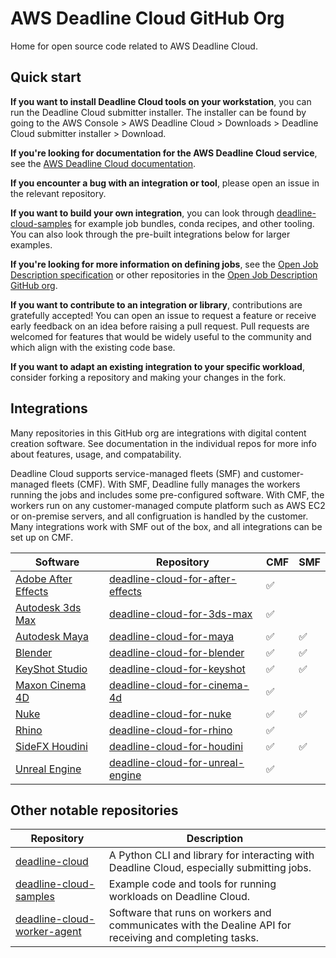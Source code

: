 # AWS Deadline Cloud GitHub Org

Home for open source code related to AWS Deadline Cloud.

## Quick start

**If you want to install Deadline Cloud tools on your workstation**, you can run the Deadline Cloud submitter installer. The installer can be found by going to the AWS Console > AWS Deadline Cloud > Downloads > Deadline Cloud submitter installer > Download.

**If you're looking for documentation for the AWS Deadline Cloud service**, see the [AWS Deadline Cloud documentation](https://docs.aws.amazon.com/deadline-cloud/).

**If you encounter a bug with an integration or tool**, please open an issue in the relevant repository.

**If you want to build your own integration**, you can look through [deadline-cloud-samples](https://github.com/aws-deadline/deadline-cloud-samples) for  example job bundles, conda recipes, and other tooling. You can also look through the pre-built integrations below for larger examples. 

**If you're looking for more information on defining jobs**, see the [Open Job Description specification](https://github.com/OpenJobDescription/openjd-specifications/) or other repositories in the [Open Job Description GitHub org](https://github.com/OpenJobDescription/).

**If you want to contribute to an integration or library**, contributions are gratefully accepted! You can open an issue to request a feature or receive early feedback on an idea before raising a pull request. Pull requests are welcomed for features that would be widely useful to the community and which align with the existing code base.

**If you want to adapt an existing integration to your specific workload**, consider forking a repository and making your changes in the fork.


## Integrations
Many repositories in this GitHub org are integrations with digital content creation software. See documentation in the individual repos for more info about features, usage, and compatability.

Deadline Cloud supports service-managed fleets (SMF) and customer-managed fleets (CMF). With SMF, 
Deadline fully manages the workers running the jobs and includes some pre-configured software. With CMF, the workers run on any customer-managed compute platform such as AWS EC2 or on-premise servers, and all configruation is handled by the customer. Many integrations work with SMF out of the box, and all integrations can be set up on CMF.

| Software | Repository | CMF| SMF | 
| ---------- | - | - | - |
| [Adobe After Effects](https://www.adobe.com/products/aftereffects.html) | [deadline-cloud-for-after-effects](https://github.com/aws-deadline/deadline-cloud-for-after-effects) | ✅ |  |
| [Autodesk 3ds Max](https://www.autodesk.com/products/3ds-max/overview) | [deadline-cloud-for-3ds-max](https://github.com/aws-deadline/deadline-cloud-for-3ds-max) | ✅ |  |
| [Autodesk Maya](https://www.autodesk.com/products/maya/overview/) | [deadline-cloud-for-maya](https://github.com/aws-deadline/deadline-cloud-for-maya) | ✅ | ✅ |
| [Blender](https://www.blender.org/) | [deadline-cloud-for-blender](https://github.com/aws-deadline/deadline-cloud-for-blender) | ✅ | ✅ |
| [KeyShot Studio](https://www.keyshot.com/) | [deadline-cloud-for-keyshot](https://github.com/aws-deadline/deadline-cloud-for-keyshot) | ✅ | ✅ |
| [Maxon Cinema 4D](https://www.maxon.net/en/cinema-4d) | [deadline-cloud-for-cinema-4d](https://github.com/aws-deadline/deadline-cloud-for-cinema-4d) | ✅ |  |
| [Nuke](https://www.foundry.com/products/nuke-family/nuke) | [deadline-cloud-for-nuke](https://github.com/aws-deadline/deadline-cloud-for-nuke) | ✅ | ✅ |
| [Rhino](https://www.rhino3d.com/) | [deadline-cloud-for-rhino](https://github.com/aws-deadline/deadline-cloud-for-rhino) | ✅ |  |
| [SideFX Houdini](https://www.sidefx.com/) | [deadline-cloud-for-houdini](https://github.com/aws-deadline/deadline-cloud-for-houdini) | ✅ | ✅ |
| [Unreal Engine](https://www.unrealengine.com/) | [deadline-cloud-for-unreal-engine](https://github.com/aws-deadline/deadline-cloud-for-unreal-engine) | ✅ |  |

## Other notable repositories

| Repository | Description |
| - | - |
| [deadline-cloud](https://github.com/aws-deadline/deadline-cloud) | A Python CLI and library for interacting with Deadline Cloud, especially submitting jobs. | 
| [deadline-cloud-samples](https://github.com/aws-deadline/deadline-cloud-samples) | Example code and tools for running workloads on Deadline Cloud. | 
| [deadline-cloud-worker-agent](https://github.com/aws-deadline/deadline-cloud-worker-agent) | Software that runs on workers and communicates with the Dealine API for receiving and completing tasks. | 
